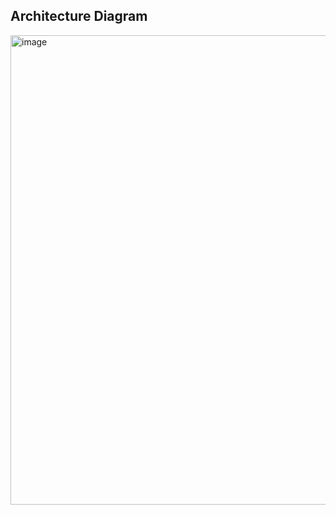 ## Architecture Diagram

<img width="1808" height="751" alt="image" src="https://github.com/user-attachments/assets/477803db-eab6-4687-a7d9-c0c9a2b03c03" />
